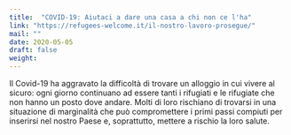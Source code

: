 ```yaml
---
title:  "COVID-19: Aiutaci a dare una casa a chi non ce l'ha"
link: "https://refugees-welcome.it/il-nostro-lavoro-prosegue/"
mail: ""
date: 2020-05-05
draft: false
weight: 
---
```


Il Covid-19 ha aggravato la difficoltà di trovare un alloggio in cui vivere al sicuro: ogni giorno continuano ad essere tanti i rifugiati e le rifugiate che non hanno un posto dove andare. Molti di loro rischiano di trovarsi in una situazione di marginalità che può compromettere i primi passi compiuti per inserirsi nel nostro Paese e, soprattutto, mettere a rischio la loro salute.
